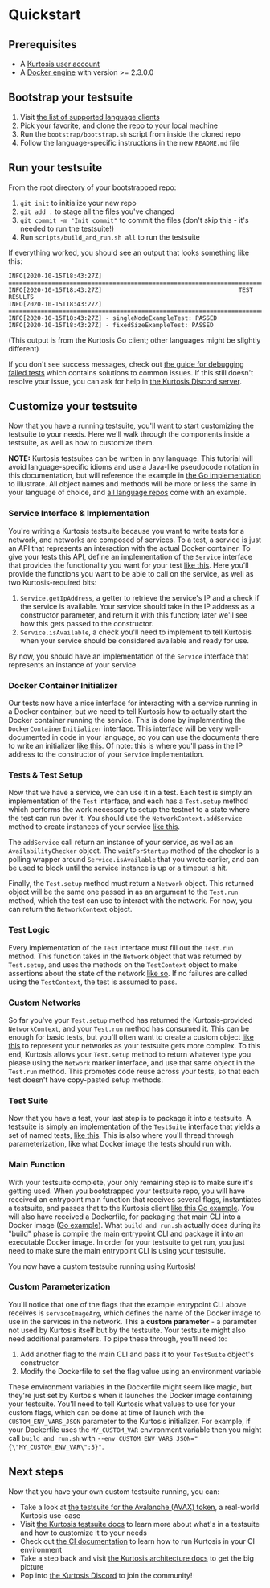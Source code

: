 Quickstart
==========

Prerequisites
-------------
* A [Kurtosis user account](https://www.kurtosistech.com/sign-up)
* A [Docker engine](https://docs.docker.com/get-started/) with version >= 2.3.0.0

Bootstrap your testsuite
------------------------
1. Visit [the list of supported language clients](https://github.com/kurtosis-tech/kurtosis-docs/blob/master/supported-languages.md)
1. Pick your favorite, and clone the repo to your local machine
1. Run the `bootstrap/bootstrap.sh` script from inside the cloned repo
1. Follow the language-specific instructions in the new `README.md` file

Run your testsuite
------------------
From the root directory of your bootstrapped repo: 

1. `git init` to initialize your new repo
1. `git add .` to stage all the files you've changed
1. `git commit -m "Init commit"` to commit the files (don't skip this - it's needed to run the testsuite!)
1. Run `scripts/build_and_run.sh all` to run the testsuite

If everything worked, you should see an output that looks something like this:

```
INFO[2020-10-15T18:43:27Z] ==================================================================================================
INFO[2020-10-15T18:43:27Z]                                      TEST RESULTS
INFO[2020-10-15T18:43:27Z] ==================================================================================================
INFO[2020-10-15T18:43:27Z] - singleNodeExampleTest: PASSED
INFO[2020-10-15T18:43:27Z] - fixedSizeExampleTest: PASSED
```

(This output is from the Kurtosis Go client; other languages might be slightly different)

If you don't see success messages, check out [the guide for debugging failed tests](./debugging-failed-tests.md) which contains solutions to common issues. If this still doesn't resolve your issue, you can ask for help in [the Kurtosis Discord server](https://discord.gg/6Jjp9c89z9).

Customize your testsuite
------------------------
Now that you have a running testsuite, you'll want to start customizing the testsuite to your needs. Here we'll walk through the components inside a testsuite, as well as how to customize them.

**NOTE:** Kurtosis testsuites can be written in any language. This tutorial will avoid language-specific idioms and use a Java-like pseudocode notation in this documentation, but will reference the example in [the Go implementation](https://github.com/kurtosis-tech/kurtosis-go) to illustrate. All object names and methods will be more or less the same in your language of choice, and [all language repos](./supported-languages.md) come with an example.

### Service Interface & Implementation
You're writing a Kurtosis testsuite because you want to write tests for a network, and networks are composed of services. To a test, a service is just an API that represents an interaction with the actual Docker container. To give your tests this API, define an implementation of the `Service` interface that provides the functionality you want for your test [like this](https://github.com/kurtosis-tech/kurtosis-go/blob/develop/testsuite/services_impl/nginx_service.go). Here you'll provide the functions you want to be able to call on the service, as well as two Kurtosis-required bits:

1. `Service.getIpAddress`, a getter to retrieve the service's IP and a check if the service is available. Your service should take in the IP address as a constructor parameter, and return it with this function; later we'll see how this gets passed to the constructor.
2. `Service.isAvailable`, a check you'll need to implement to tell Kurtosis when your service should be considered available and ready for use.

By now, you should have an implementation of the `Service` interface that represents an instance of your service.

### Docker Container Initializer
Our tests now have a nice interface for interacting with a service running in a Docker container, but we need to tell Kurtosis how to actually start the Docker container running the service. This is done by implementing the `DockerContainerInitializer` interface. This interface will be very well-documented in code in your language, so you can use the documents there to write an initializer [like this](https://github.com/kurtosis-tech/kurtosis-go/blob/develop/testsuite/services_impl/nginx_container_initializer.go). Of note: this is where you'll pass in the IP address to the constructor of your `Service` implementation.

### Tests & Test Setup
Now that we have a service, we can use it in a test. Each test is simply an implementation of the `Test` interface, and each has a `Test.setup` method which performs the work necessary to setup the testnet to a state where the test can run over it. You should use the `NetworkContext.addService` method to create instances of your service [like this](https://github.com/kurtosis-tech/kurtosis-go/blob/9b27afdcf6e065fc05c15990b1723cf7d2338449/testsuite/testsuite_impl/fixed_size_nginx_test_.go#L34). 

The `addService` call return an instance of your service, as well as an `AvailabilityChecker` object. The `waitForStartup` method of the checker is a polling wrapper around `Service.isAvailable` that you wrote earlier, and can be used to block until the service instance is up or a timeout is hit.

Finally, the `Test.setup` method must return a `Network` object. This returned object will be the same one passed in as an argument to the `Test.run` method, which the test can use to interact with the network. For now, you can return the `NetworkContext` object.

### Test Logic
Every implementation of the `Test` interface must fill out the `Test.run` method. This function takes in the `Network` object that was returned by `Test.setup`, and uses the methods on the `TestContext` object to make assertions about the state of the network [like so](https://github.com/kurtosis-tech/kurtosis-go/blob/9b27afdcf6e065fc05c15990b1723cf7d2338449/testsuite/testsuite_impl/fixed_size_nginx_test_.go#L56). If no failures are called using the `TestContext`, the test is assumed to pass.

### Custom Networks
So far you've your `Test.setup` method has returned the Kurtosis-provided `NetworkContext`, and your `Test.run` method has consumed it. This can be enough for basic tests, but you'll often want to create a custom object [like this](https://github.com/kurtosis-tech/kurtosis-go/blob/9b27afdcf6e065fc05c15990b1723cf7d2338449/testsuite/networks_impl/single_node_nginx_network/dynamic_single_node_nginx_network.go#L26) to represent your networks as your testsuite gets more complex. To this end, Kurtosis allows your `Test.setup` method to return whatever type you please using the `Network` marker interface, and use that same object in the `Test.run` method. This promotes code reuse across your tests, so that each test doesn't have copy-pasted setup methods.

### Test Suite
Now that you have a test, your last step is to package it into a testsuite. A testsuite is simply an implementation of the `TestSuite` interface that yields a set of named tests, [like this](https://github.com/kurtosis-tech/kurtosis-go/blob/develop/testsuite/testsuite_impl/testsuite.go). This is also where you'll thread through parameterization, like what Docker image the tests should run with.

### Main Function
With your testsuite complete, your only remaining step is to make sure it's getting used. When you bootstrapped your testsuite repo, you will have received an entrypoint main function that receives several flags, instantiates a testsuite, and passes that to the Kurtosis client [like this Go example](https://github.com/kurtosis-tech/kurtosis-go/blob/develop/testsuite/main.go). You will also have received a Dockerfile, for packaging that main CLI into a Docker image ([Go example](https://github.com/kurtosis-tech/kurtosis-go/blob/develop/testsuite/Dockerfile)). What `build_and_run.sh` actually does during its "build" phase is compile the main entrypoint CLI and package it into an executable Docker image. In order for your testsuite to get run, you just need to make sure the main entrypoint CLI is using your testsuite.

You now have a custom testsuite running using Kurtosis!

### Custom Parameterization
You'll notice that one of the flags that the example entrypoint CLI above receives is `serviceImageArg`, which defines the name of the Docker image to use in the services in the network. This a **custom parameter** - a parameter not used by Kurtosis itself but by the testsuite. Your testsuite might also need additional parameters. To pipe these through, you'll need to:

1. Add another flag to the main CLI and pass it to your `TestSuite` object's constructor
1. Modify the Dockerfile to set the flag value using an environment variable

These environment variables in the Dockerfile might seem like magic, but they're just set by Kurtosis when it launches the Docker image containing your testsuite. You'll need to tell Kurtosis what values to use for your custom flags, which can be done at time of launch with the `CUSTOM_ENV_VARS_JSON` parameter to the Kurtosis initializer. For example, if your Dockerfile uses the `MY_CUSTOM_VAR` environment variable then you might call `build_and_run.sh` with `--env CUSTOM_ENV_VARS_JSON="{\"MY_CUSTOM_ENV_VAR\":5}"`.

Next steps
----------
Now that you have your own custom testsuite running, you can:

* Take a look at [the testsuite for the Avalanche (AVAX) token](https://github.com/ava-labs/avalanche-testing), a real-world Kurtosis use-case 
* Visit [the Kurtosis testsuite docs](./testsuite-details.md) to learn more about what's in a testsuite and how to customize it to your needs
* Check out [the CI documentation](./running-in-ci.md) to learn how to run Kurtosis in your CI environment
* Take a step back and visit [the Kurtosis architecture docs](./architecture.md) to get the big picture
* Pop into [the Kurtosis Discord](https://discord.gg/6Jjp9c89z9) to join the community!
